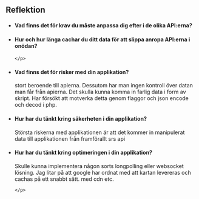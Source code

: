 <h2>Reflektion</h2>
<ul>
<li>
	<h4>Vad finns det för krav du måste anpassa dig efter i de olika API:erna?</h4>
	<p></p>
</li>
<li>
	<h4>Hur och hur länga cachar du ditt data för att slippa anropa API:erna i onödan?</h4>
	<p>
		
	</p>
</li>
<li>
	<h4>Vad finns det för risker med din applikation?</h4>
	<p>
		stort beroende till apierna. Dessutom har man ingen kontroll över datan man får från apierna. Det skulla kunna komma in farlig data i form av skript. 
		Har försökt att motverka detta genom flaggor och json encode och decod i php. 
	</p>
</li>
<li>
	<h4>Hur har du tänkt kring säkerheten i din applikation?</h4>
	<p>Största riskerna med applikationen är att det kommer in manipulerat data till applikationen från framförallt srs api</p>
</li>
<li>
	<h4>Hur har du tänkt kring optimeringen i din applikation?</h4>
	<p>
		Skulle kunna implementera någon sorts longpolling eller websocket lösning. Jag litar på att google har ordnat med att kartan levereras och cachas på ett snabbt sätt. med cdn etc. 

	</p>
</li>
</ul>

